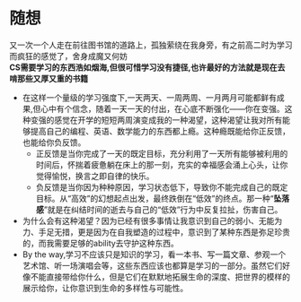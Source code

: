 # 随想



又一次一个人走在前往图书馆的道路上，孤独萦绕在我身旁，有之前高二时为学习而疯狂的感觉了，舍身成魔又何妨\
**CS需要学习的东西浩如烟海,但很可惜学习没有捷径,也许最好的方法就是现在去啃那些又厚又重的书籍**

* 在这样一个量级的学习强度下,一天两天、一周两周、一月两月可能都鲜有成果,但心中有个信念，随着一天一天的付出，在心底不断强化——你在变强。这种变强的感觉在开学的短短两周演变成我的一种渴望，这种渴望让我对所有能够提高自己的编程、英语、数学能力的东西都上瘾。这种瘾既能给你正反馈，也能给你负反馈。
  * 正反馈是当你完成了一天的既定目标，充分利用了一天所有能够被利用的时间后，怀揣着疲惫躺在床上的那一刻，充实的幸福感会涌上心头，让你觉得愉悦，换言之即自律的快乐。
  * 负反馈是当你因为种种原因，学习状态低下，导致你不能完成自己的既定目标。从“高效”的幻想起点出发，最终跌倒在“低效”的终点。那一种“**坠落感**”就是在纠结时间的逝去与自己的“低效”行为中反复拉扯，伤害自己。
* 为什么会有这种渴望？因为已经有很多事情让我意识到自己的弱小、无能为力、手足无措，更是因为在自我塑造的过程中，意识到了某种东西是弥足珍贵的，而我需要足够的ability去守护这种东西。
* By the way,学习不应该只是知识的学习，看一本书、写一篇文章、参观一个艺术馆、听一场演唱会等，这些东西应该也都算是学习的一部分。虽然它们好像不能直接带给你什么，但是它们在默默地拓展生命的深度、把世界的模样的展示给你，让你意识到生命的多样性与可能性。
